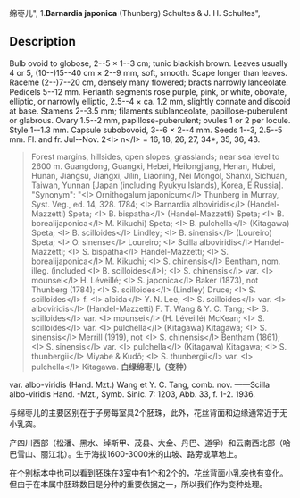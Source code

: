 绵枣儿",
1.**Barnardia japonica** (Thunberg) Schultes & J. H. Schultes",

## Description
Bulb ovoid to globose, 2--5 × 1--3 cm; tunic blackish brown. Leaves usually 4 or 5, (10--)15--40 cm × 2--9 mm, soft, smooth. Scape longer than leaves. Raceme (2--)7--20 cm, densely many flowered; bracts narrowly lanceolate. Pedicels 5--12 mm. Perianth segments rose purple, pink, or white, obovate, elliptic, or narrowly elliptic, 2.5--4 × ca. 1.2 mm, slightly connate and discoid at base. Stamens 2--3.5 mm; filaments sublanceolate, papillose-puberulent or glabrous. Ovary 1.5--2 mm, papillose-puberulent; ovules 1 or 2 per locule. Style 1--1.3 mm. Capsule subobovoid, 3--6 × 2--4 mm. Seeds 1--3, 2.5--5 mm. Fl. and fr. Jul--Nov. 2&lt;I&gt; n&lt;/I&gt; = 16, 18, 26, 27, 34*, 35, 36, 43.

> Forest margins, hillsides, open slopes, grasslands; near sea level to 2600 m. Guangdong, Guangxi, Hebei, Heilongjiang, Henan, Hubei, Hunan, Jiangsu, Jiangxi, Jilin, Liaoning, Nei Mongol, Shanxi, Sichuan, Taiwan, Yunnan [Japan (including Ryukyu Islands), Korea, E Russia].
  "Synonym": "&lt;I&gt; Ornithogalum japonicum&lt;/I&gt; Thunberg in Murray, Syst. Veg., ed. 14, 328. 1784; &lt;I&gt; Barnardia alboviridis&lt;/I&gt; (Handel-Mazzetti) Speta; &lt;I&gt; B. bispatha&lt;/I&gt; (Handel-Mazzetti) Speta; &lt;I&gt; B. borealijaponica&lt;/I&gt; M. Kikuchi) Speta; &lt;I&gt; B. pulchella&lt;/I&gt; (Kitagawa) Speta; &lt;I&gt; B. scilloides&lt;/I&gt; Lindley; &lt;I&gt; B. sinensis&lt;/I&gt; (Loureiro) Speta; &lt;I&gt; O. sinense&lt;/I&gt; Loureiro; &lt;I&gt; Scilla alboviridis&lt;/I&gt; Handel-Mazzetti; &lt;I&gt; S. bispatha&lt;/I&gt; Handel-Mazzetti; &lt;I&gt; S. borealijaponica&lt;/I&gt; M. Kikuchi; &lt;I&gt; S. chinensis&lt;/I&gt; Bentham, nom. illeg. (included &lt;I&gt; B. scilloides&lt;/I&gt;); &lt;I&gt; S. chinensis&lt;/I&gt; var. &lt;I&gt; mounsei&lt;/I&gt; H. Léveillé; &lt;I&gt; S. japonica&lt;/I&gt; Baker (1873), not Thunberg (1784); &lt;I&gt; S. scilloides&lt;/I&gt; (Lindley) Druce; &lt;I&gt; S. scilloides&lt;/I&gt; f. &lt;I&gt; albida&lt;/I&gt; Y. N. Lee; &lt;I&gt; S. scilloides&lt;/I&gt; var. &lt;I&gt; alboviridis&lt;/I&gt; (Handel-Mazzetti) F. T. Wang &amp; Y. C. Tang; &lt;I&gt; S. scilloides&lt;/I&gt; var. &lt;I&gt; mounsei&lt;/I&gt; (H. Léveillé) McKean; &lt;I&gt; S. scilloides&lt;/I&gt; var. &lt;I&gt; pulchella&lt;/I&gt; (Kitagawa) Kitagawa; &lt;I&gt; S. sinensis&lt;/I&gt; Merrill (1919), not &lt;I&gt; S. chinensis&lt;/I&gt; Bentham (1861); &lt;I&gt; S. sinensis&lt;/I&gt; var. &lt;I&gt; pulchella&lt;/I&gt; (Kitagawa) Kitagawa; &lt;I&gt; S. thunbergii&lt;/I&gt; Miyabe &amp; Kudô; &lt;I&gt; S. thunbergii&lt;/I&gt; var. &lt;I&gt; pulchella&lt;/I&gt; Kitagawa.
**白绿绵枣儿（变种）**

var. albo-viridis (Hand. Mzt.) Wang et Y. C. Tang, comb. nov. ——Scilla albo-viridis Hand. -Mzt., Symb. Sinic. 7: 1203, Abb. 33, f. 1-2. 1936.

与绵枣儿的主要区别在于子房每室具2个胚珠，此外，花丝背面和边缘通常近于无小乳突。

产四川西部（松潘、黑水、绰斯甲、茂县、大金、丹巴、道孚）和云南西北部（哈巴雪山、丽江北）。生于海拔1600-3000米的山坡、路旁或草地上。

在个别标本中也可以看到胚珠在3室中有1个和2个的，花丝背面小乳突也有变化。但由于在本属中胚珠数目是分种的重要依据之一，所以我们作为变种处理。
